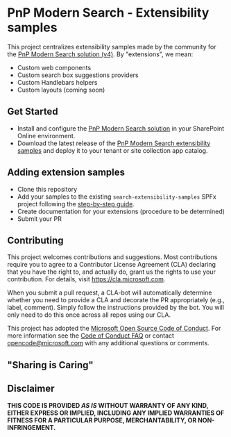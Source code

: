 # PnP Modern Search - Extensibility samples

This project centralizes extensibility samples made by the community for the [PnP Modern Search solution (v4)](https://github.com/microsoft-search/pnp-modern-search). By "extensions", we mean:

- Custom web components
- Custom search box suggestions providers
- Custom Handlebars helpers
- Custom layouts (coming soon)

## Get Started

- Install and configure the [PnP Modern Search solution](https://microsoft-search.github.io/pnp-modern-search/installation/) in your SharePoint Online environment.
- Download the latest release of the [PnP Modern Search extensibility samples](https://github.com/microsoft-search/pnp-modern-search-extensibility-samples/releases) and deploy it to your tenant or site collection app catalog.

## Adding extension samples 

- Clone this repository
- Add your samples to the existing `search-extensibility-samples` SPFx project following the [step-by-step guide](https://microsoft-search.github.io/pnp-modern-search/extensibility/).
- Create documentation for your extensions (procedure to be determined)
- Submit your PR

## Contributing

This project welcomes contributions and suggestions. Most contributions require you to agree to a
Contributor License Agreement (CLA) declaring that you have the right to, and actually do, grant us
the rights to use your contribution. For details, visit https://cla.microsoft.com.

When you submit a pull request, a CLA-bot will automatically determine whether you need to provide
a CLA and decorate the PR appropriately (e.g., label, comment). Simply follow the instructions
provided by the bot. You will only need to do this once across all repos using our CLA.

This project has adopted the [Microsoft Open Source Code of Conduct](https://opensource.microsoft.com/codeofconduct/).
For more information see the [Code of Conduct FAQ](https://opensource.microsoft.com/codeofconduct/faq/) or
contact [opencode@microsoft.com](mailto:opencode@microsoft.com) with any additional questions or comments.

## "Sharing is Caring"

## Disclaimer

**THIS CODE IS PROVIDED *AS IS* WITHOUT WARRANTY OF ANY KIND, EITHER EXPRESS OR IMPLIED, INCLUDING ANY IMPLIED WARRANTIES OF FITNESS FOR A PARTICULAR PURPOSE, MERCHANTABILITY, OR NON-INFRINGEMENT.**
